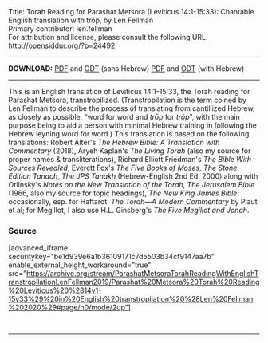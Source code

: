<html>
<head></head>
<body>
Title: Torah Reading for Parashat Metsora (Leviticus 14:1-15:33): Chantable English translation with trōp, by Len Fellman<br />
Primary contributor: len.fellman<br />
For attribution and license, please consult the following URL: <a href="http://opensiddur.org/?p=24492">http://opensiddur.org/?p=24492</a>
<p />
<hr />

<strong>DOWNLOAD:</strong> 
<a href="https://archive.org/download/ParashatMetsoraTorahReadingWithEnglishTranstropilationLenFellman2019/Parashat%20Metsora%20Torah%20Reading%20Leviticus%20%2814v1-15v33%29%20in%20English%20transtropilation%20%28Len%20Fellman%202020%29%20-%20english%20only.pdf">PDF</a> and <a href="https://archive.org/download/ParashatMetsoraTorahReadingWithEnglishTranstropilationLenFellman2019/Parashat%20Metsora%20Torah%20Reading%20Leviticus%20%2814v1-15v33%29%20in%20English%20transtropilation%20%28Len%20Fellman%202020%29%20-%20english%20only.odt">ODT</a> (sans Hebrew) 
<a href="https://archive.org/download/ParashatMetsoraTorahReadingWithEnglishTranstropilationLenFellman2019/Parashat%20Metsora%20Torah%20Reading%20Leviticus%20%2814v1-15v33%29%20in%20English%20transtropilation%20%28Len%20Fellman%202020%29.pdf">PDF</a> and <a href="https://archive.org/download/ParashatMetsoraTorahReadingWithEnglishTranstropilationLenFellman2019/Parashat%20Metsora%20Torah%20Reading%20Leviticus%20%2814v1-15v33%29%20in%20English%20transtropilation%20%28Len%20Fellman%202020%29.odt">ODT</a> (with Hebrew)

<hr />

This is an English translation of Leviticus 14:1-15:33, the Torah reading for Parashat Metsora, transtropilized. (Transtropilation is the term coined by Len Fellman to describe the process of translating from cantillized Hebrew, as closely as possible, “word for word and <em>trōp</em> for <em>trōp</em>”, with the main purpose being to aid a person with minimal Hebrew training in following the Hebrew leyning word for word.) This translation is based on the following translations: Robert Alter's <em>The Hebrew Bible: A Translation with Commentary</em> (2018), Aryeh Kaplan's <em>The Living Torah</em> (also my source for proper names &amp; transliterations), Richard Elliott Friedman's <em>The Bible With Sources Revealed</em>, Everett Fox's <em>The Five Books of Moses</em>, <em>The Stone Edition Tanach</em>, <em>The JPS Tanakh</em> (Hebrew-English 2nd Ed. 2000) along with Orlinsky's <em>Notes on the New Translation of the Torah</em>, <em>The Jerusalem Bible</em> (1966, also my source for topic headings), <em>The New King James Bible</em>; occasionally, esp. for Haftarot: <em>The Torah—A Modern Commentary</em> by Plaut et al; for Megillot, I also use H.L. Ginsberg's <em>The Five Megillot and Jonah</em>.

<h3>Source</h3>

[advanced_iframe securitykey="be1d939e6a1b36109171c7d5503b34cf9147aa7b" enable_external_height_workaround="true" src="https://archive.org/stream/ParashatMetsoraTorahReadingWithEnglishTranstropilationLenFellman2019/Parashat%20Metsora%20Torah%20Reading%20Leviticus%20%2814v1-15v33%29%20in%20English%20transtropilation%20%28Len%20Fellman%202020%29#page/n0/mode/2up"]

&nbsp;

<hr />

&nbsp;
</body>
</html>